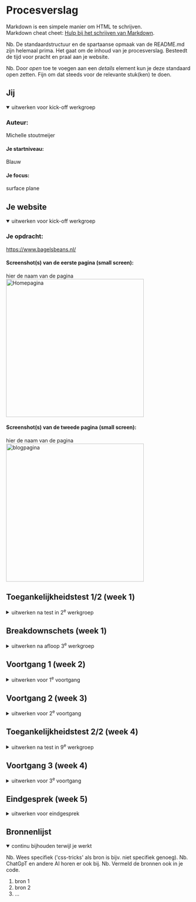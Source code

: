 # Procesverslag

Markdown is een simpele manier om HTML te schrijven.  
Markdown cheat cheet: [Hulp bij het schrijven van Markdown](https://github.com/adam-p/markdown-here/wiki/Markdown-Cheatsheet).

Nb. De standaardstructuur en de spartaanse opmaak van de README.md zijn helemaal prima. Het gaat om de inhoud van je procesverslag. Besteedt de tijd voor pracht en praal aan je website.

Nb. Door _open_ toe te voegen aan een _details_ element kun je deze standaard open zetten. Fijn om dat steeds voor de relevante stuk(ken) te doen.

## Jij

<details open>
  <summary>uitwerken voor kick-off werkgroep</summary>

### Auteur:

Michelle stoutmeijer

#### Je startniveau:

Blauw

#### Je focus:

surface plane

</details>

## Je website

<details open>
  <summary>uitwerken voor kick-off werkgroep</summary>

### Je opdracht:

https://www.bagelsbeans.nl/

#### Screenshot(s) van de eerste pagina (small screen):

hier de naam van de pagina  
 <img src="readme-images/home-pagina-geheel.JPG" width="375px" alt="Homepagina">

#### Screenshot(s) van de tweede pagina (small screen):

hier de naam van de pagina  
 <img src="readme-images/blog-pagina-geheel.JPG" width="375px" alt="blogpagina">

</details>

## Toegankelijkheidstest 1/2 (week 1)

<details>
  <summary>uitwerken na test in 2<sup>e</sup> werkgroep</summary>

### Bevindingen

Leest koppen voor
leest heel snel voor
sommige tekst is blijkbaar een afbeelding

</details>

## Breakdownschets (week 1)

<details>
  <summary>uitwerken na afloop 3<sup>e</sup> werkgroep</summary>

### de hele pagina:

  <img src="readme-images/breakdown-schets.jpeg" width="375px" alt="breakdown van de hele pagina">

### dynamisch deel (bijv menu):

  <img src="readme-images/dummy-plaatje.jpg" width="375px" alt="breakdown van een dynamisch deel">

### wellicht nog een dynamisch deel (bijv filter):

  <img src="readme-images/dummy-plaatje.jpg" width="375px" alt="breakdown van nog een dynamisch deel">

</details>

## Voortgang 1 (week 2)

<details>
  <summary>uitwerken voor 1<sup>e</sup> voortgang</summary>

### Stand van zaken

Ik heb nog een paar vragen over de opbouw en verdeling van mijn site. Ook weet ik nog niet zo goed welke delen ik wel mag weglaten en welke niet.
waar gebruik ik een h1 en waar een h2? zie Breakdownschets.

### Agenda voor meeting

samen met je groepje opstellen

| student 1      | student 2          | student 3    | student 4        |
| -------------- | ------------------ | ------------ | ---------------- |
| dit bespreken  | en dit             | en ik dit    | en dan ik dat    |
| en dat ook nog | dit als er tijd is | nog een punt | dit wil ik zeker |
| ...            | ...                | ...          | ...              |

### Verslag van meeting

hier na afloop snel de uitkomsten van de meeting vastleggen

- Hidden H1
- Je kan een h2 gebruiken voor de overige kopjes in de sections op je pagina
- maak een list voor de footer
- Begin maken met je html en css
- we hebben gekeken naar mijn breakdownschets
- linkje gekregen voor carousel. Dit mag ik copy pasten en dan wel de bron vermelden

</details>

## Voortgang 2 (week 3)

<details>
  <summary>uitwerken voor 2<sup>e</sup> voortgang</summary>

### Stand van zaken

Ik heb een begin gemaakt van mijn css om mezelf het idee te geven dat de website er al een beetje op kan lijken dmv kleur en de buttons te stijlen. Dit gaf mij weer moed. Ik heb namelijk erg moeiet emt coderen en er de motivatie voor te vinden. Ik ben al snel ontmoedigd.
Wel heb ik vragen over hoe ik de animaties aan ga pakken.
Vragen:

- hoe ga ik een light en darkmode toepassen als bepaalde afbeeldingen een screenshot zijn. Ik kom dan in de knoei met achtergrond kleuren
- hoe ga ik de animaties aanpakken
- mag ik een geluid toevoegen aan knoppen?
- 5 ideeen: geluid toevoegen, animatie, video, light/darkmode, en nog eentje maar ik weet nog niet welke.
- ik wil nog even verder oefenen met de opdrachten en ik moet wat tutorials kijken

### Agenda voor meeting

samen met je groepje opstellen

| student 1      | student 2          | student 3    | student 4        |
| -------------- | ------------------ | ------------ | ---------------- |
| dit bespreken  | en dit             | en ik dit    | en dan ik dat    |
| en dat ook nog | dit als er tijd is | nog een punt | dit wil ik zeker |
| ...            | ...                | ...          | ...              |

### Verslag van meeting

hier na afloop snel de uitkomsten van de meeting vastleggen

- ahref link naar iets
- button actie op de pagina zelf. bijv menu. WIJZIG AALE BUTTONS NAAR A. (moeten alle linkjes dan linken naar pagina 2?)
- list voor footer. misschien een nav van maken. !!!! mag twee nav met lijstjes:
- header spatie nav
- footer spatie nav
- werk aan de winkel
- mbt achtergrondkleur en screenshot: het is dan maar even zo

</details>

## Toegankelijkheidstest 2/2 (week 4)

<details>
  <summary>uitwerken na test in 9<sup>e</sup> werkgroep</summary>

### Bevindingen

Lijst met je bevindingen die in de test naar voren kwamen (geef ook aan wat er verbeterd is):

</details>

## Voortgang 3 (week 4)

<details>
  <summary>uitwerken voor 3<sup>e</sup> voortgang</summary>

### Stand van zaken

hier dit ging goed & dit was lastig (neem ook screenshots op van delen van je website en code)

### Agenda voor meeting

samen met je groepje opstellen

| student 1      | student 2          | student 3    | student 4        |
| -------------- | ------------------ | ------------ | ---------------- |
| dit bespreken  | en dit             | en ik dit    | en dan ik dat    |
| en dat ook nog | dit als er tijd is | nog een punt | dit wil ik zeker |
| ...            | ...                | ...          | ...              |

### Verslag van meeting

hier na afloop snel de uitkomsten van de meeting vastleggen

- punt 1
- punt 2
- nog een punt
- ...

</details>

## Eindgesprek (week 5)

<details>
  <summary>uitwerken voor eindgesprek</summary>

### Je uitkomst - karakteristiek screenshots:

  <img src="readme-images/dummy-plaatje.jpg" width="375px" alt="uitomst opdracht 1">

### Dit ging goed/Heb ik geleerd:

Korte omschrijving met plaatjes

  <img src="readme-images/dummy-plaatje.jpg" width="375px" alt="top">

### Dit was lastig/Is niet gelukt:

Korte omschrijving met plaatjes

  <img src="readme-images/dummy-plaatje.jpg" width="375px" alt="bummer">
</details>

## Bronnenlijst

<details open>
  <summary>continu bijhouden terwijl je werkt</summary>

Nb. Wees specifiek ('css-tricks' als bron is bijv. niet specifiek genoeg).
Nb. ChatGpT en andere AI horen er ook bij.
Nb. Vermeld de bronnen ook in je code.

1. bron 1
2. bron 2
3. ...

</details>
